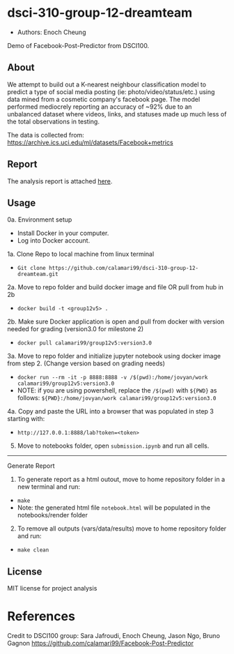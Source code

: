 # dsci-310-group-12-dreamteam
- Authors: Enoch Cheung

Demo of Facebook-Post-Predictor from DSCI100.

## About
We attempt to build out a K-nearest neighbour classification model to predict a type of social media posting (ie: photo/video/status/etc.) using data mined from a cosmetic company's facebook page. The model performed mediocrely reporting an accuracy of ~92% due to an unbalanced dataset where videos, links, and statuses made up much less of the total observations in testing. 

The data is collected from: https://archive.ics.uci.edu/ml/datasets/Facebook+metrics

## Report
The analysis report is attached [here](https://github.com/calamari99/Facebook-Post-Predictor/blob/main/submission.ipynb).

## Usage
0a. Environment setup
- Install Docker in your computer.
- Log into Docker account.

1a. Clone Repo to local machine from linux terminal
- `Git clone https://github.com/calamari99/dsci-310-group-12-dreamteam.git`

2a. Move to repo folder and build docker image and file OR pull from hub in 2b
- `docker build -t <group12v5> .`

2b. Make sure Docker application is open and pull from docker with version needed for grading (version3.0 for milestone 2)
- `docker pull calamari99/group12v5:version3.0`

3a. Move to repo folder and initialize jupyter notebook using docker image from step 2. (Change version based on grading needs)
- `docker run --rm -it -p 8888:8888 -v /$(pwd):/home/jovyan/work calamari99/group12v5:version3.0`
- NOTE: if you are using powershell, replace the `/$(pwd)` with `${PWD}` as follows: `${PWD}:/home/jovyan/work calamari99/group12v5:version3.0`

<!-- `docker container run -d -p 8888:8888 -e JUPYTER_TOKEN=enter -e GRANT_SUDO=yes --user root --name test  –<dockerimage>` -->

<!--  Docker credential issues:
1. Logout of Docker:
` docker logout `

2. Build image with tag using:
` docker tag <imagename> <userID/imagename:tagname> 

3. Login to docker
` docker login `

4. Push image
` docker push <userID/imagename:tagname> 
-->

4a. Copy and paste the URL into a browser that was populated in step 3 starting with:
- `http://127.0.0.1:8888/lab?token=<token>`

5. Move to notebooks folder, open `submission.ipynb` and run all cells.

---

Generate Report

1. To generate report as a html outout, move to home repository folder in a new terminal and run:
- `make`
- Note: the generated html file `notebook.html` will be populated in the notebooks/render folder

2. To remove all outputs (vars/data/results) move to home repository folder and run:
- `make clean`


## License
MIT license for project analysis

# References
Credit to DSCI100 group: Sara Jafroudi, Enoch Cheung, Jason Ngo, Bruno Gagnon
https://github.com/calamari99/Facebook-Post-Predictor

